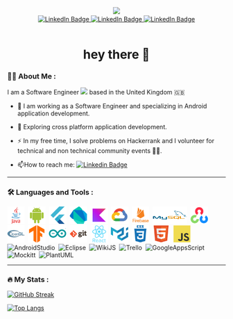 <div id="header" align="center">
  <img src="https://media.giphy.com/media/hjjk2NgikK9hhad1MP/giphy.gif" width="200"/>

  <div id="badges">
  <a href="https://www.linkedin.com/in/saranya-sn/">
    <img src="https://img.shields.io/badge/LinkedIn-blue?style=for-the-badge&logo=linkedin&logoColor=white" alt="LinkedIn Badge"/>
  </a>
  <a href="https://www.hackerrank.com/ssn2022">
    <img src="https://img.shields.io/badge/-Hackerrank-2EC866?style=for-the-badge&logo=HackerRank&logoColor=white" alt="LinkedIn Badge"/>
  </a>
     <a href="https://developers.google.com/profile/u/SaranyaSankaranarayanan">
    <img src="https://img.shields.io/badge/google-4285F4?style=for-the-badge&logo=google&logoColor=white" alt="LinkedIn Badge"/>
  </a>
</div>

<img src="https://komarev.com/ghpvc/?username=saranya-s-narayanan&style=flat-square&color=blue" alt=""/>
<h1>
  hey there 👋
</h1>

</div>

### :woman_technologist: About Me :
I am a Software Engineer <img src="https://media.giphy.com/media/WUlplcMpOCEmTGBtBW/giphy.gif" width="30"> based in the United Kingdom 🇬🇧

- :telescope: I am working as a Software Engineer and specializing in Android application development.

- :seedling: Exploring cross platform application development.

- :zap: In my free time, I solve problems on Hackerrank and I volunteer for technical and non technical community events 🙋‍♀️.

- :mailbox:How to reach me: [![Linkedin Badge](https://img.shields.io/badge/-kakbar-blue?style=flat&logo=Linkedin&logoColor=white)](your-linkedin-url)

- ---

### :hammer_and_wrench: Languages and Tools :

<div>
  <img src="https://github.com/devicons/devicon/blob/master/icons/java/java-original-wordmark.svg" title="Java" alt="Java" width="40" height="40"/>&nbsp;
  <img src="https://github.com/devicons/devicon/blob/master/icons/android/android-original.svg" title="Android" alt="Android" width="40" height="40"/>&nbsp;
  <img src="https://github.com/devicons/devicon/blob/master/icons/flutter/flutter-original.svg" title="Flutter" alt="Flutter" width="40" height="40"/>&nbsp;
  <img src="https://github.com/devicons/devicon/blob/master/icons/dart/dart-original.svg" title="Dart"  alt="Dart" width="40" height="40"/>&nbsp; 
  <img src="https://github.com/devicons/devicon/blob/master/icons/kotlin/kotlin-original.svg" title="Kotlin" alt="Kotlin" width="40" height="40"/>&nbsp;
  <img src="https://github.com/devicons/devicon/blob/master/icons/googlecloud/googlecloud-original.svg" title="GoogleCloud" alt="GoogleCloud" width="40" height="40"/>&nbsp;
  <img src="https://github.com/devicons/devicon/blob/master/icons/firebase/firebase-plain-wordmark.svg" title="Firebase" alt="Firebase" width="40" height="40"/>&nbsp;
  <img src="https://github.com/devicons/devicon/blob/master/icons/mysql/mysql-original-wordmark.svg" title="MySQL"  alt="MySQL" width="80" height="40"/>&nbsp;
  <img src="https://github.com/devicons/devicon/blob/master/icons/opencv/opencv-original.svg" title="OpenCV"  alt="OpenCV" width="40" height="40"/>&nbsp;
  <img src="https://github.com/devicons/devicon/blob/master/icons/opengl/opengl-original.svg" title="OpenGL"  alt="OpenGL" width="40" height="40"/>&nbsp;
  <img src="https://github.com/devicons/devicon/blob/master/icons/tensorflow/tensorflow-original.svg" title="TensorFlow"  alt="TensorFlow" width="40" height="40"/>&nbsp; 
  <img src="https://github.com/devicons/devicon/blob/master/icons/arduino/arduino-original.svg" title="Arduino"  alt="Arduino" width="40" height="40"/>&nbsp; 
  <img src="https://github.com/devicons/devicon/blob/master/icons/git/git-original-wordmark.svg" title="Git" **alt="Git" width="40" height="40"/>&nbsp;
  <img src="https://github.com/devicons/devicon/blob/master/icons/react/react-original-wordmark.svg" title="React" alt="React" width="40" height="40"/>&nbsp;
  <img src="https://github.com/devicons/devicon/blob/master/icons/materialui/materialui-original.svg" title="Material UI" alt="Material UI" width="40" height="40"/>&nbsp;
  <img src="https://github.com/devicons/devicon/blob/master/icons/css3/css3-plain-wordmark.svg"  title="CSS3" alt="CSS" width="40" height="40"/>&nbsp;
  <img src="https://github.com/devicons/devicon/blob/master/icons/html5/html5-original.svg" title="HTML5" alt="HTML" width="40" height="40"/>&nbsp;
  <img src="https://github.com/devicons/devicon/blob/master/icons/javascript/javascript-original.svg" title="JavaScript" alt="JavaScript" width="40" height="40"/>&nbsp;
<img src="https://upload.wikimedia.org/wikipedia/commons/9/95/Android_Studio_Icon_3.6.svg" title="AndroidStudio" alt="AndroidStudio" width="40" height="40"/>&nbsp;
<img src="https://upload.wikimedia.org/wikipedia/commons/c/cf/Eclipse-SVG.svg" title="Eclipse" alt="Eclipse" width="40" height="40"/>&nbsp;
<img src="https://ucarecdn.com/94ebe942-f24a-4482-a921-59d24ff385a3/-/format/auto/-/progressive/yes/-/preview/2048x2048/" title="WikiJS" alt="WikiJS" width="80" height="40"/>&nbsp;
<img src="https://upload.wikimedia.org/wikipedia/en/8/8c/Trello_logo.svg" title="Trello" alt="Trello" width="80" height="40"/>&nbsp;
<img src="https://upload.wikimedia.org/wikipedia/commons/2/2f/Google_Apps_Script.svg" title="AppsScript" alt="GoogleAppsScript" width="40" height="40"/>&nbsp;
<img src="https://neveragain.allstatics.com/2019/assets/icon/logo/mockitt-square.svg" title="Mockitt" alt="Mockitt" width="40" height="40"/>&nbsp;
<img src="https://upload.wikimedia.org/wikipedia/commons/thumb/3/30/Plantuml_Logo.svg/1200px-Plantuml_Logo.svg.png" title="PlantUML" alt="PlantUML" width="80" height="40"/>&nbsp;


</div>

---

### :fire: My Stats :
[![GitHub Streak](http://github-readme-streak-stats.herokuapp.com?user=saranya-s-narayanan&theme=dark&background=000000&hide_current_streak=true)](https://git.io/streak-stats)

[![Top Langs](https://github-readme-stats.vercel.app/api/top-langs/?username=saranya-s-narayanan&layout=compact&theme=vision-friendly-dark)](https://github.com/anuraghazra/github-readme-stats)



<!--
**saranya-s-narayanan/saranya-s-narayanan** is a ✨ _special_ ✨ repository because its `README.md` (this file) appears on your GitHub profile.

Here are some ideas to get you started:

- 🔭 I’m currently working on ...
- 🌱 I’m currently learning ...
- 👯 I’m looking to collaborate on ...
- 🤔 I’m looking for help with ...
- 💬 Ask me about ...
- 📫 How to reach me: ...
- 😄 Pronouns: ...
- ⚡ Fun fact: ...
-->


